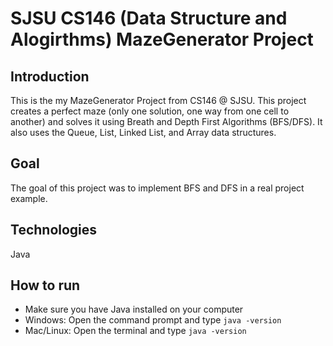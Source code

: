 # SJSU CS146 (Data Structure and Alogirthms) MazeGenerator Project

## Introduction
This is the my MazeGenerator Project from CS146 @ SJSU. This project creates a perfect maze (only one solution, one way from one cell to another) and solves it using Breath and Depth First Algorithms (BFS/DFS). It also uses the Queue, List, Linked List, and Array data structures. 

## Goal 
The goal of this project was to implement BFS and DFS in a real project example. 

## Technologies 
Java 

## How to run 
- Make sure you have Java installed on your computer 
- Windows: Open the command prompt and type ``java -version``
- Mac/Linux: Open the terminal and type ``java -version``
